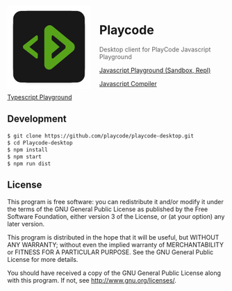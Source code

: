 <img src="https://github.com/playcode/playcode-desktop/blob/master/build/icon.png?raw=true" align="left" width="192px" height="192px"/>
<img align="left" width="0" height="192px" hspace="10"/>

# Playcode
> Desktop client for PlayCode Javascript Playground


[Javascript Playground (Sandbox, Repl)](https://playcode.io)

[Javascript Compiler](https://playcode.io/javascript-compiler)

[Typescript Playground](https://playcode.io/typescript-playground)

## Development

```
$ git clone https://github.com/playcode/playcode-desktop.git
$ cd Playcode-desktop
$ npm install
$ npm start
$ npm run dist
```

## License

This program is free software: you can redistribute it and/or modify
it under the terms of the GNU General Public License as published by
the Free Software Foundation, either version 3 of the License, or
(at your option) any later version.

This program is distributed in the hope that it will be useful,
but WITHOUT ANY WARRANTY; without even the implied warranty of
MERCHANTABILITY or FITNESS FOR A PARTICULAR PURPOSE.  See the
GNU General Public License for more details.

You should have received a copy of the GNU General Public License
along with this program.  If not, see <http://www.gnu.org/licenses/>.
